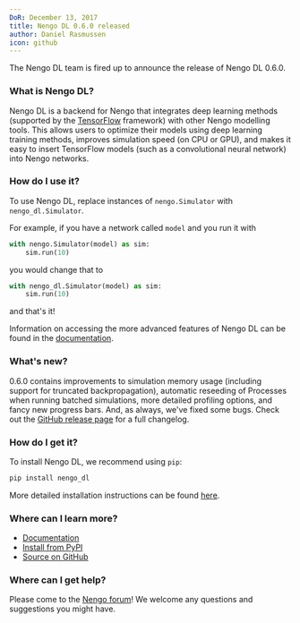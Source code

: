 ```yaml
---
DoR: December 13, 2017
title: Nengo DL 0.6.0 released
author: Daniel Rasmussen
icon: github
---
```


The Nengo DL team is fired up to announce the release of Nengo DL 0.6.0.

### What is Nengo DL?

Nengo DL is a backend for Nengo that integrates deep learning methods
(supported by the [TensorFlow](https://www.tensorflow.org/) framework) with
other Nengo modelling tools. This allows users to optimize their models using
deep learning training methods, improves simulation speed (on CPU or GPU),
and makes it easy to insert TensorFlow models (such as a convolutional neural
network) into Nengo networks.

### How do I use it?

To use Nengo DL, replace instances of `nengo.Simulator` with `nengo_dl.Simulator`.

For example, if you have a network called `model` and you run it with

```python
with nengo.Simulator(model) as sim:
    sim.run(10)
```

you would change that to

```python
with nengo_dl.Simulator(model) as sim:
    sim.run(10)
```

and that's it!

Information on accessing the more advanced features of Nengo DL can be found
in the [documentation](https://www.nengo.ai/nengo_dl/).

### What's new?

0.6.0 contains improvements to simulation memory usage (including support for 
truncated backpropagation), automatic reseeding of Processes when running 
batched simulations, more detailed profiling options, and fancy new progress 
bars. And, as always, we've fixed some bugs.  Check out the 
[GitHub release page](https://github.com/nengo/nengo_dl/releases) for a full 
changelog.

### How do I get it?

To install Nengo DL, we recommend using `pip`:

```bash
pip install nengo_dl
```

More detailed installation instructions can be found
[here](https://www.nengo.ai/nengo_dl/installation.html).

### Where can I learn more?

- [Documentation](https://www.nengo.ai/nengo_dl/)
- [Install from PyPI](https://pypi.python.org/pypi/nengo_dl)
- [Source on GitHub](https://github.com/nengo/nengo_dl)

### Where can I get help?

Please come to the [Nengo forum](https://forum.nengo.ai/c/backends)!
We welcome any questions and suggestions you might have.
